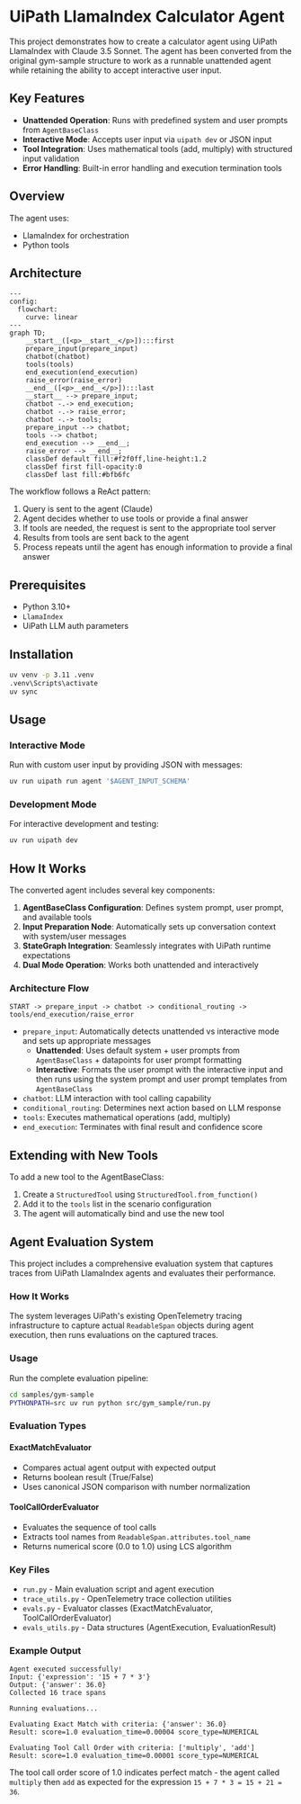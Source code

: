 # UiPath LlamaIndex Calculator Agent

This project demonstrates how to create a calculator agent using UiPath LlamaIndex with Claude 3.5 Sonnet. The agent has been converted from the original gym-sample structure to work as a runnable unattended agent while retaining the ability to accept interactive user input.

## Key Features

- **Unattended Operation**: Runs with predefined system and user prompts from `AgentBaseClass`
- **Interactive Mode**: Accepts user input via `uipath dev` or JSON input
- **Tool Integration**: Uses mathematical tools (add, multiply) with structured input validation
- **Error Handling**: Built-in error handling and execution termination tools

## Overview

The agent uses:
- LlamaIndex for orchestration
- Python tools

## Architecture

```mermaid
---
config:
  flowchart:
    curve: linear
---
graph TD;
	__start__([<p>__start__</p>]):::first
	prepare_input(prepare_input)
	chatbot(chatbot)
	tools(tools)
	end_execution(end_execution)
	raise_error(raise_error)
	__end__([<p>__end__</p>]):::last
	__start__ --> prepare_input;
	chatbot -.-> end_execution;
	chatbot -.-> raise_error;
	chatbot -.-> tools;
	prepare_input --> chatbot;
	tools --> chatbot;
	end_execution --> __end__;
	raise_error --> __end__;
	classDef default fill:#f2f0ff,line-height:1.2
	classDef first fill-opacity:0
	classDef last fill:#bfb6fc
```

The workflow follows a ReAct pattern:
1. Query is sent to the agent (Claude)
2. Agent decides whether to use tools or provide a final answer
3. If tools are needed, the request is sent to the appropriate tool server
4. Results from tools are sent back to the agent
5. Process repeats until the agent has enough information to provide a final answer

## Prerequisites

- Python 3.10+
- `LlamaIndex`
- UiPath LLM auth parameters

## Installation

```bash
uv venv -p 3.11 .venv
.venv\Scripts\activate
uv sync
```

## Usage

### Interactive Mode
Run with custom user input by providing JSON with messages:

```bash
uv run uipath run agent '$AGENT_INPUT_SCHEMA'
```

### Development Mode
For interactive development and testing:

```bash
uv run uipath dev
```

## How It Works

The converted agent includes several key components:

1. **AgentBaseClass Configuration**: Defines system prompt, user prompt, and available tools
2. **Input Preparation Node**: Automatically sets up conversation context with system/user messages
3. **StateGraph Integration**: Seamlessly integrates with UiPath runtime expectations
4. **Dual Mode Operation**: Works both unattended and interactively

### Architecture Flow

```
START -> prepare_input -> chatbot -> conditional_routing -> tools/end_execution/raise_error
```

- `prepare_input`: Automatically detects unattended vs interactive mode and sets up appropriate messages
  - **Unattended**: Uses default system + user prompts from `AgentBaseClass` + datapoints for user prompt formatting
  - **Interactive**: Formats the user prompt with the interactive input and then runs using the system prompt and user prompt templates from `AgentBaseClass`
- `chatbot`: LLM interaction with tool calling capability
- `conditional_routing`: Determines next action based on LLM response
- `tools`: Executes mathematical operations (add, multiply)
- `end_execution`: Terminates with final result and confidence score

## Extending with New Tools

To add a new tool to the AgentBaseClass:

1. Create a `StructuredTool` using `StructuredTool.from_function()`
2. Add it to the `tools` list in the scenario configuration
3. The agent will automatically bind and use the new tool

## Agent Evaluation System

This project includes a comprehensive evaluation system that captures traces from UiPath LlamaIndex agents and evaluates their performance.

### How It Works

The system leverages UiPath's existing OpenTelemetry tracing infrastructure to capture actual `ReadableSpan` objects during agent execution, then runs evaluations on the captured traces.

### Usage

Run the complete evaluation pipeline:

```bash
cd samples/gym-sample
PYTHONPATH=src uv run python src/gym_sample/run.py
```

### Evaluation Types

#### ExactMatchEvaluator
- Compares actual agent output with expected output
- Returns boolean result (True/False)
- Uses canonical JSON comparison with number normalization

#### ToolCallOrderEvaluator
- Evaluates the sequence of tool calls
- Extracts tool names from `ReadableSpan.attributes.tool_name`
- Returns numerical score (0.0 to 1.0) using LCS algorithm

### Key Files

- `run.py` - Main evaluation script and agent execution
- `trace_utils.py` - OpenTelemetry trace collection utilities
- `evals.py` - Evaluator classes (ExactMatchEvaluator, ToolCallOrderEvaluator)
- `evals_utils.py` - Data structures (AgentExecution, EvaluationResult)

### Example Output

```
Agent executed successfully!
Input: {'expression': '15 + 7 * 3'}
Output: {'answer': 36.0}
Collected 16 trace spans

Running evaluations...

Evaluating Exact Match with criteria: {'answer': 36.0}
Result: score=1.0 evaluation_time=0.00004 score_type=NUMERICAL

Evaluating Tool Call Order with criteria: ['multiply', 'add']
Result: score=1.0 evaluation_time=0.00001 score_type=NUMERICAL
```

The tool call order score of 1.0 indicates perfect match - the agent called `multiply` then `add` as expected for the expression `15 + 7 * 3 = 15 + 21 = 36`.
